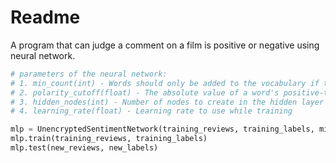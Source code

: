 # Readme

A program that can judge a comment on a film is positive or negative using neural network.

```python
# parameters of the neural network:
# 1. min_count(int) - Words should only be added to the vocabulary if they occur more than this many times
# 2. polarity_cutoff(float) - The absolute value of a word's positive-to-negative ratio must be at least this big to be considered.
# 3. hidden_nodes(int) - Number of nodes to create in the hidden layer
# 4. learning_rate(float) - Learning rate to use while training

mlp = UnencryptedSentimentNetwork(training_reviews, training_labels, min_count=10, polarity_cutoff=0.1, hidden_nodes=8, learning_rate=0.01)
mlp.train(training_reviews, training_labels)
mlp.test(new_reviews, new_labels)
```
